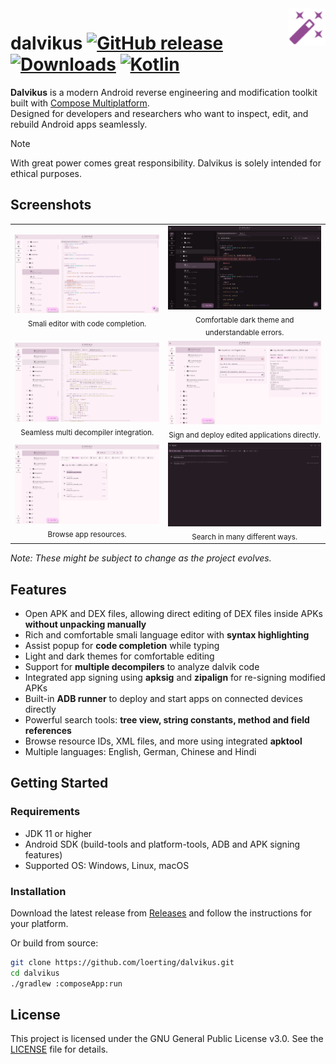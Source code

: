 <a href="https://github.com/loerting/dalvikus">
    <img src="docs/logo.svg" title="dalvikus" align="right" height="60" width="60" />
</a>

# dalvikus [![GitHub release](https://img.shields.io/github/v/release/loerting/dalvikus?style=flat)](https://github.com/loerting/dalvikus/releases) [![Downloads](https://img.shields.io/github/downloads/loerting/dalvikus/total)](https://github.com/loerting/dalvikus/releases) [![Kotlin](https://img.shields.io/badge/Kotlin-Compose%20Multiplatform-7F52FF?style=flat&logo=kotlin)](https://www.jetbrains.com/compose-multiplatform/)

**Dalvikus** is a modern Android reverse engineering and modification toolkit built with [Compose Multiplatform](https://www.jetbrains.com/lp/compose-multiplatform/).  
Designed for developers and researchers who want to inspect, edit, and rebuild Android apps seamlessly.

> [!NOTE]
> With great power comes great responsibility. Dalvikus is solely intended for ethical purposes.

## Screenshots

<table>
  <tr>
    <td align="center"><img src="docs/screenshots/smali_editor.png" width="500"/><br/><sub>Smali editor with code completion.</sub></td>
    <td align="center"><img src="docs/screenshots/dark_theme.png" width="500"/><br/><sub>Comfortable dark theme and understandable errors.</sub></td>
  </tr>
  <tr>
    <td align="center"><img src="docs/screenshots/decompiler.png" width="500"/><br/><sub>Seamless multi decompiler integration.</sub></td>
    <td align="center"><img src="docs/screenshots/sign_and_deploy.png" width="500"/><br/><sub>Sign and deploy edited applications directly.</sub></td>
  </tr>
  <tr>
    <td align="center"><img src="docs/screenshots/resources.png" width="500"/><br/><sub>Browse app resources.</sub></td>
    <td align="center"><img src="docs/screenshots/search.png" width="500"/><br/><sub>Search in many different ways.</sub></td>
  </tr>
</table>

*Note: These might be subject to change as the project evolves.*

## Features

- Open APK and DEX files, allowing direct editing of DEX files inside APKs **without unpacking manually**
- Rich and comfortable smali language editor with **syntax highlighting**
- Assist popup for **code completion** while typing
- Light and dark themes for comfortable editing
- Support for **multiple decompilers** to analyze dalvik code
- Integrated app signing using **apksig** and **zipalign** for re-signing modified APKs
- Built-in **ADB runner** to deploy and start apps on connected devices directly
- Powerful search tools: **tree view, string constants, method and field references**
- Browse resource IDs, XML files, and more using integrated **apktool**
- Multiple languages: English, German, Chinese and Hindi

## Getting Started

### Requirements

- JDK 11 or higher
- Android SDK (build-tools and platform-tools, ADB and APK signing features)
- Supported OS: Windows, Linux, macOS

### Installation

Download the latest release from [Releases](https://github.com/loerting/dalvikus/releases) and follow the instructions for your platform.

Or build from source:

```bash
git clone https://github.com/loerting/dalvikus.git
cd dalvikus
./gradlew :composeApp:run
```

## License

This project is licensed under the GNU General Public License v3.0. See the [LICENSE](LICENSE) file for details.